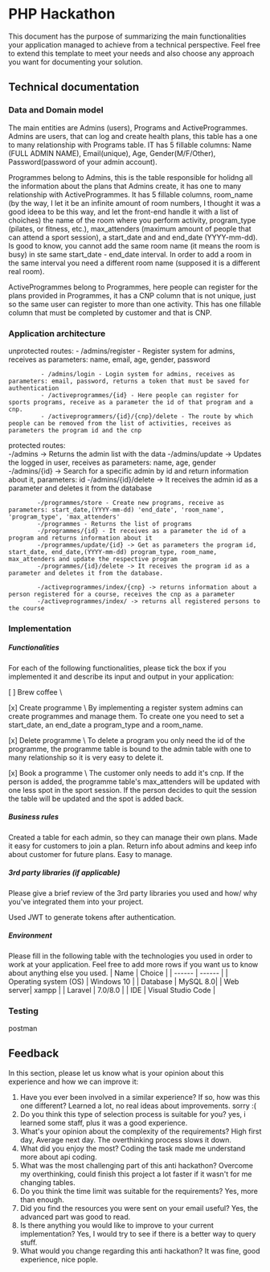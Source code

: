 # PHP Hackathon
This document has the purpose of summarizing the main functionalities your application managed to achieve from a technical perspective. Feel free to extend this template to meet your needs and also choose any approach you want for documenting your solution.

## Technical documentation
### Data and Domain model
The main entities are Admins (users), Programs and ActiveProgrammes.
Admins are users, that can log and create health plans, this table has a one to many relationship with Programs table. IT has 5 fillable columns:
Name (FULL ADMIN NAME), Email(unique), Age, Gender(M/F/Other), Password(password of your admin account).

Programmes belong to Admins, this is the table responsible for holidng all the information about the plans that Admins create, it has one to many relationship with ActiveProgrammes. It has 5 fillable columns, room_name (by the way, I let it be an infinite amount of room numbers, I thought it was a good ideea to be this way, and let the front-end handle it with a list of choiches) the name of the room where you perform activity, program_type (pilates, or fitness, etc.), max_attenders (maximum amount of people that can attend a sport session), a start_date and and end_date (YYYY-mm-dd). Is good to know, you cannot add the same room name (it means the room is busy) in ste same start_date - end_date interval. In order to add a room in the same interval you need a different room name (supposed it is a different real room).

ActiveProgrammes belong to Programmes, here people can register for the plans provided in Programmes, it has a CNP column that is not unique, just so the same user can register to more than one activity.
This has one fillable column that must be completed by customer and that is CNP.
### Application architecture

unprotected routes: - /admins/register - Register system for admins, receives as parameters: name, email, age, gender, password

             - /admins/login - Login system for admins, receives as parameters: email, password, returns a token that must be saved for authentication
             - /activeprogrammes/{id} - Here people can register for sports programs, receive as a parameter the id of that program and a cnp.
             - /activeprogrammers/{id}/{cnp}/delete - The route by which people can be removed from the list of activities, receives as parameters the program id and the cnp

protected routes:  
            -/admins -> Returns the admin list with the data
            -/admins/update -> Updates the logged in user, receives as parameters: name, age, gender
            -/admins/{id} -> Search for a specific admin by id and return information about it, parameters: id
            -/admins/{id}/delete -> It receives the admin id as a parameter and deletes it from the database

            -/programmes/store - Create new programs, receive as parameters: start_date,(YYYY-mm-dd) 'end_date', 'room_name', 'program_type', 'max_attenders'
            -/programmes - Returns the list of programs
            -/programmes/{id} - It receives as a parameter the id of a program and returns information about it
            -/programmes/update/{id} -> Get as parameters the program id, start_date, end_date,(YYYY-mm-dd) program_type, room_name, max_attenders and update the respective program
            -/programmes/{id}/delete -> It receives the program id as a parameter and deletes it from the database.

            -/activeprogrammes/index/{cnp} -> returns information about a person registered for a course, receives the cnp as a parameter
            -/activeprogrammes/index/ -> returns all registered persons to the course
###  Implementation
##### Functionalities
For each of the following functionalities, please tick the box if you implemented it and describe its input and output in your application:

[ ] Brew coffee \

[x] Create programme \ By implementing a register system admins can create programmes and manage them.
To create one you need to set a start_date, an end_date a program_type and a room_name.

[x] Delete programme \ To delete a program you only need the id of the programme, the programme table is bound to the admin table with one to many relationship so it is very easy to delete it.

[x] Book a programme \ The customer only needs to add it's cnp. If the person is added, the programme table's max_attenders will be updated with one less spot in the sport session. If the person decides to quit the session the table will be updated and the spot is added back.

##### Business rules
Created a table for each admin, so they can manage their own plans.
Made it easy for customers to join a plan.
Return info about admins and keep info about customer for future plans.
Easy to manage.

##### 3rd party libraries (if applicable)
Please give a brief review of the 3rd party libraries you used and how/ why you've integrated them into your project.

Used JWT to generate tokens after authentication.

##### Environment
Please fill in the following table with the technologies you used in order to work at your application. Feel free to add more rows if you want us to know about anything else you used.
| Name | Choice |
| ------ | ------ |
| Operating system (OS) | Windows 10 |
| Database  | MySQL 8.0|
| Web server| xampp |
| Laravel | 7.0/8.0 |
| IDE | Visual Studio Code |

### Testing

postman

## Feedback
In this section, please let us know what is your opinion about this experience and how we can improve it:

1. Have you ever been involved in a similar experience? If so, how was this one different?
Learned a lot, no real ideas about improvements. sorry :(
2. Do you think this type of selection process is suitable for you?
yes, i learned some staff, plus it was a good experience.
3. What's your opinion about the complexity of the requirements?
High first day, Average next day. The overthinking process slows it down.
4. What did you enjoy the most?
Coding the task made me understand more about api coding.
5. What was the most challenging part of this anti hackathon?
Overcome my overthinking, could finish this project a lot faster if it wasn't for me changing tables.
6. Do you think the time limit was suitable for the requirements?
Yes, more than enough.
7. Did you find the resources you were sent on your email useful?
Yes, the advanced part was good to read.
8. Is there anything you would like to improve to your current implementation?
Yes, I would try to see if there is a better way to query stuff.
9. What would you change regarding this anti hackathon?
It was fine, good experience, nice pople.

